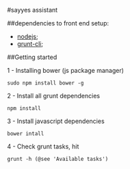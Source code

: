 #sayyes assistant

##dependencies to front end setup:

- [nodejs](http://nodejs.org/download/);
- [grunt-cli](http://gruntjs.com/getting-started/);

##Getting started

1 - Installing bower (js package manager)

	sudo npm install bower -g

2 - Install all grunt dependencies

	npm install

3 - Install javascript dependencies

	bower intall

4 - Check grunt tasks, hit

	grunt -h (@see 'Available tasks')